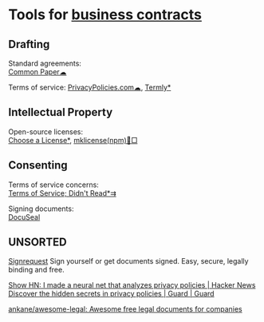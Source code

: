 
# Tools for [business contracts](https://notageni.us/contracts/)

## Drafting

Standard agreements:  
[Common Paper☁](https://commonpaper.com/)

Terms of service:
[PrivacyPolicies.com☁](https://app.privacypolicies.com/),
[Termly*](https://termly.io/resources/templates/)

## Intellectual Property

Open-source licenses:  
[Choose a License*](https://choosealicense.com/),
[mklicense(npm)🐧□](https://www.npmjs.com/package/mklicense)

## Consenting

Terms of service concerns:  
[Terms of Service; Didn't Read*⇉](https://tosdr.org/)

Signing documents:  
[DocuSeal](https://www.docuseal.co/)

## UNSORTED

[Signrequest](https://signrequest.com)
Sign yourself or get documents signed. Easy, secure, legally binding and free.

[Show HN: I made a neural net that analyzes privacy policies | Hacker News](https://news.ycombinator.com/item?id=21042468)
[Discover the hidden secrets in privacy policies | Guard | Guard](https://web.archive.org/web/20240205214549/https://useguard.com/)

[ankane/awesome-legal: Awesome free legal documents for companies](https://github.com/ankane/awesome-legal)
